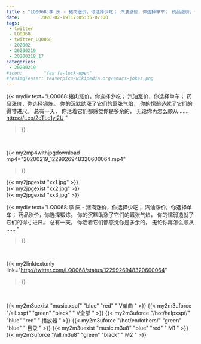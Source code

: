 ```yaml
---
title : "LQ0068:李 庆 - 猪肉涨价，你选择少吃； 汽油涨价，你选择单车； 药品涨价，你选择锻炼。 你的沉默助涨了它们的嚣张气焰， 你的懦弱造就了它们的得寸进尺。 总有一天， 你活着它们都感觉你是多余的， 无论你再怎么顺从 ...... "
date:        2020-02-19T17:05:35-07:00
tags:
 - twitter
 - LQ0068
 - twitter_LQ0068
 - 202002
 - 20200219
 - 20200219_17
categories:
 - 20200219
#icon:        "fas fa-lock-open"
#resImgTeaser: teaserpics/wikipedia.org/emacs-jokes.png
---
```


{{< mydiv text="LQ0068:猪肉涨价，你选择少吃； 汽油涨价，你选择单车； 药品涨价，你选择锻炼。 你的沉默助涨了它们的嚣张气焰， 你的懦弱造就了它们的得寸进尺。 总有一天， 你活着它们都感觉你是多余的， 无论你再怎么顺从 ...... https://t.co/2eTLc1yl2U "
>}}
<br>


{{< my2mp4withjpgdownload mp4="20200219_1229926948320600064.mp4"
>}}

{{< my2jpgexist "xx1.jpg" >}}<br>
{{< my2jpgexist "xx2.jpg" >}}<br>
{{< my2jpgexist "xx3.jpg" >}}<br>



{{< mydiv text="LQ0068:李 庆 - 猪肉涨价，你选择少吃； 汽油涨价，你选择单车； 药品涨价，你选择锻炼。 你的沉默助涨了它们的嚣张气焰， 你的懦弱造就了它们的得寸进尺。 总有一天， 你活着它们都感觉你是多余的， 无论你再怎么顺从 ...... "
>}}
<br>

{{< my2linktextonly link="http://twitter.com/LQ0068/status/1229926948320600064"
>}}


<br>

{{< my2m3uexist "music.xspf"        "blue"   "red"    " V单曲 " >}} {{< my2m3uforce "/all.xspf"         "green"  "black"  " V全部 " >}} {{< my2m3uforce "/hot/helpxspf/"    "blue"   "red"    " 播放器 " >}} {{< my2m3uforce "/hot/endothers/"   "green"  "blue"   " 目录 " >}} {{< my2m3uexist "music.m3u8"        "blue"   "red"    " M1 " >}} {{< my2m3uforce "/all.m3u8"         "green"  "black"  " M2 " >}} 
